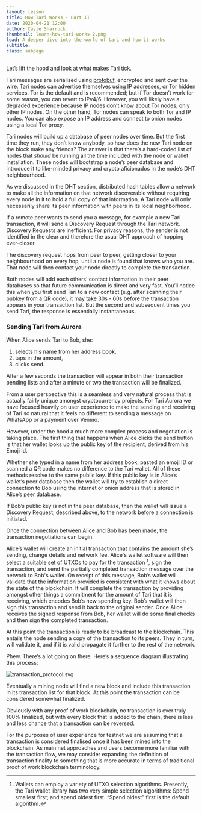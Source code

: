 ```yaml
---
layout: lesson
title: How Tari Works - Part II
date: 2020-04-21 12:00
author: Cayle Sharrock
thumbnail: learn-how-tari-works-2.png
lead: A deeper dive into the world of tari and how it works
subtitle:
class: subpage
---
```


Let’s lift the hood and look at what makes Tari tick.

Tari messages are serialised using
[protobuf](https://developers.google.com/protocol-buffers), encrypted and sent over the wire. Tari nodes can advertise
themselves using IP addresses, or Tor hidden services. Tor is the default and is recommended; but if Tor doesn’t work
for some reason, you can revert to IPv4/6. However, you will likely have a degraded experience because IP nodes don’t
know about Tor nodes; only other IP nodes. On the other hand, Tor nodes can speak to both Tor and IP nodes. You can also
expose an IP address and connect to onion nodes using a local Tor proxy.

Tari nodes will build up a database of peer nodes over time. But the first time they run, they don’t know anybody, so
how does the new Tari node on the block make any friends? The answer is that there’s a hard-coded list of nodes that
_should_ be running all the time included with the node or wallet installation. These nodes will bootstrap a node’s peer
database and introduce it to like-minded privacy and crypto aficionados in the node’s DHT neighbourhood.

As we discussed in the DHT section, distributed hash tables allow a network to make all the information on that network
discoverable without requiring every node in it to hold a full copy of that information. A Tari node will only
necessarily share its peer information with peers in its local neighborhood.

If a remote peer wants to send you a message, for example a new Tari transaction, it will send a Discovery Request
through the Tari network. Discovery Requests are inefficient. For privacy reasons, the sender is not identified in the
clear and therefore the usual DHT approach of hopping ever-closer

The discovery request hops from peer to peer, getting closer to your neighbourhood on every hop, until a node is found
that knows who you are. That node will then contact your node directly to complete the transaction.

Both nodes will add each others’ contact information in their peer databases so that future communication is direct and
very fast. You’ll notice this when you first send Tari to a new contact (e.g. after scanning their pubkey from a QR
code), it may take 30s - 60s before the transaction appears in your transaction list. But the second and subsequent
times you send Tari, the response is essentially instantaneous.

### Sending Tari from Aurora

When Alice sends Tari to Bob, she:

1. selects his name from her address book,
2. taps in the amount,
3. clicks send.

After a few seconds the transaction will appear in both their transaction pending lists and after a minute or two the
transaction will be finalized.

From a user perspective this is a seamless and very natural process that is actually fairly unique amongst
cryptocurrency projects. For Tari Aurora we have focused heavily on user experience to make the sending and receiving of
Tari so natural that it feels no different to sending a message on WhatsApp or a payment over Venmo.

However, under the hood a much more complex process and negotiation is taking place. The first thing that happens when
Alice clicks the send button is that her wallet looks up the public key of the recipient, derived from his Emoji Id.

Whether she typed in a name from her address book, pasted an emoji ID or scanned a QR code makes no difference to the
Tari wallet. All of these methods resolve to the same public key. If this public key is in Alice’s wallet’s peer
database then the wallet will try to establish a direct connection to Bob using the internet or onion address that is
stored in Alice’s peer database.

If Bob’s public key is not in the peer database, then the wallet will issue a Discovery Request, described above, to the
network before a connection is initiated.

Once the connection between Alice and Bob has been made, the transaction negotiations can begin.

Alice’s wallet will create an initial transaction that contains the amount she’s sending, change details and network
fee. Alice's wallet software will then select a suitable set of UTXOs to pay for the transaction [^6], sign the
transaction, and send the partially completed transaction message over the network to Bob's wallet. On receipt of this
message, Bob’s wallet will validate that the information provided is consistent with what it knows about the state of
the blockchain. It will complete the transaction by providing amongst other things a commitment for the amount of Tari
that it is receiving, which encodes Bob’s new spending key. Bob’s wallet will then sign this transaction and send it
back to the original sender. Once Alice receives the signed response from Bob, her wallet will do some final checks and
then sign the completed transaction.

At this point the transaction is ready to be broadcast to the blockchain. This entails the node sending a copy of the
transaction to its peers. They in turn, will validate it, and if it is valid propagate it further to the rest of the
network.

Phew. There’s a lot going on there. Here’s a sequence diagram illustrating this process:

![transaction_protocol.svg](../assets/lessons/img/transaction_protocol.svg)

Eventually a mining node will find a new block and include this transaction in its transaction list for that block. At
this point the transaction can be considered somewhat finalized.

Obviously with any proof of work blockchain, no transaction is ever truly 100% finalized, but with every block that is
added to the chain, there is less and less chance that a transaction can be reversed.

For the purposes of user experience for testnet we are assuming that a transaction is considered finalised once it has
been mined into the blockchain. As main net approaches and users become more familiar with the transaction flow, we may
consider expanding the definition of transaction finality to something that is more accurate in terms of traditional
proof of work blockchain terminology.

[^6]:
    Wallets can employ a variety of UTXO selection algorithms. Presently, the Tari wallet library has two very simple
    selection algorithms: Spend smallest first; and spend oldest first. “Spend oldest” first is the default algorithm.
